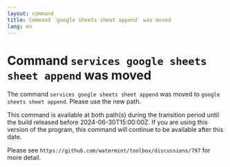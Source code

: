 ```yaml
---
layout: command
title: Command `google sheets sheet append` was moved
lang: en
---
```


# Command `services google sheets sheet append` was moved

The command `services google sheets sheet append` was moved to `google sheets sheet append`. Please use the new path.

This command is available at both path(s) during the transition period until the build released before 2024-06-30T15:00:00Z. If you are using this version of the program, this command will continue to be available after this date.

Please see `https://github.com/watermint/toolbox/discussions/797` for more detail.


